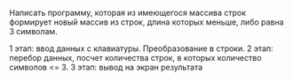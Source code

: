  Написать программу, которая из имеющегося массива строк формирует новый массив из строк, длина которых меньше, либо равна 3 символам.

 1 этап: ввод данных с клавиатуры. Преобразование в строки.
 2 этап: перебор данных, посчет количества строк, в которых количество символов <= 3.
 3 этап: вывод на экран результата
